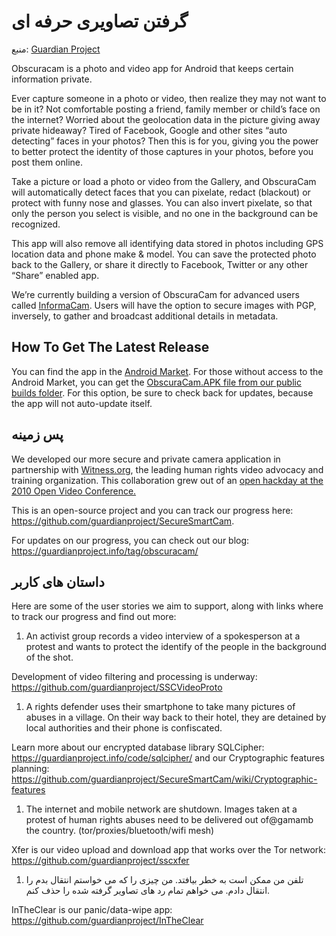 # گرفتن تصاویری حرفه ای

منبع: [Guardian Project](https://guardianproject.info/apps/obscuracam)

Obscuracam is a photo and video app for Android that keeps certain information private.

Ever capture someone in a photo or video, then realize they may not want to be in it? Not comfortable posting a friend, family member or child’s face on the internet? Worried about the geolocation data in the picture giving away private hideaway? Tired of Facebook, Google and other sites “auto detecting” faces in your photos? Then this is for you, giving you the power to better protect the identity of those captures in your photos, before you post them online.

Take a picture or load a photo or video from the Gallery, and ObscuraCam will automatically detect faces that you can pixelate, redact (blackout) or protect with funny nose and glasses. You can also invert pixelate, so that only the person you select is visible, and no one in the background can be recognized.

This app will also remove all identifying data stored in photos including GPS location data and phone make & model. You can save the protected photo back to the Gallery, or share it directly to Facebook, Twitter or any other “Share” enabled app.

We’re currently building a version of ObscuraCam for advanced users called [InformaCam](https://guardianproject.info/apps/informacam/). Users will have the option to secure images with PGP, inversely, to gather and broadcast additional details in metadata.

## How To Get The Latest Release

You can find the app in the [Android Market](https://market.android.com/details?id=org.witness.sscphase1&feature=search_result). For those without access to the Android Market, you can get the [ObscuraCam.APK file from our public builds folder](https://guardianproject.info/builds/Obscura/).  For this option, be sure to check back for updates, because the app will not auto-update itself.

## پس زمینه

We developed our more  secure and private camera application in partnership with [Witness.org](http://witness.org/), the leading human rights video advocacy and training organization. This collaboration grew out of an [open hackday at the 2010 Open Video Conference.](http://blog.witness.org/2010/10/ovc2010-opensubtitles/)

This is an open-source project and you can track our progress here: https://github.com/guardianproject/SecureSmartCam.

For updates on our progress, you can check out our blog: https://guardianproject.info/tag/obscuracam/

## داستان های کاربر
Here are some of the user stories we aim to support, along with links where to track our progress and find out more:

1. An activist group records a video interview of a spokesperson at a protest and wants to protect the identify of the people in the background of the shot.

Development of video filtering and processing is underway: https://github.com/guardianproject/SSCVideoProto

1. A rights defender uses their smartphone to take many pictures of abuses in a village. On their way back to their hotel, they are detained by local authorities and their phone is confiscated.

Learn more about our encrypted database library SQLCipher: https://guardianproject.info/code/sqlcipher/ and our Cryptographic features planning: https://github.com/guardianproject/SecureSmartCam/wiki/Cryptographic-features

1. The internet and mobile network are shutdown. Images taken at a protest of human rights abuses need to be delivered out of@gamamb the country. (tor/proxies/bluetooth/wifi mesh)

Xfer is our video upload and download app that works over the Tor network: https://github.com/guardianproject/sscxfer

1. تلفن من ممکن است به خطر بیافتد. من چیزی را که می خواستم انتقال بدم را انتقال دادم. می خواهم تمام رد های تصاویر گرفته شده را حذف کنم.

InTheClear is our panic/data-wipe app: https://github.com/guardianproject/InTheClear

